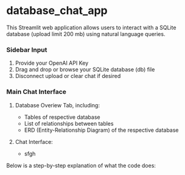 # database_chat_app

This Streamlit web application allows users to interact with a SQLite database (upload limit 200 mb) using natural language queries. 

### Sidebar Input

1. Provide your OpenAI API Key
2. Drag and drop or browse your SQLite database (db) file
3. Disconnect upload or clear chat if desired

### Main Chat Interface

1. Database Overiew Tab, including:
   - Tables of respective database
   - List of relationships between tables
   - ERD (Entity-Relationship Diagram) of the respective database

2. Chat Interface:
   - sfgh




Below is a step-by-step explanation of what the code does:
